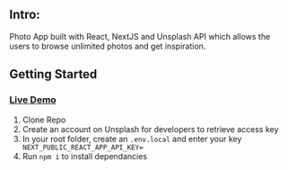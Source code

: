 ## Intro:
Photo App built with React, NextJS and Unsplash API which allows the users to browse unlimited photos and get inspiration.

## Getting Started

### <a href="https://unsplash-photo-app.herokuapp.com/">Live Demo</a> 

1. Clone Repo 
2. Create an account on Unsplash for developers to retrieve access key
3. In your root folder, create an ```.env.local``` and enter your key ``` NEXT_PUBLIC_REACT_APP_API_KEY=```
4. Run ```npm i``` to install dependancies
